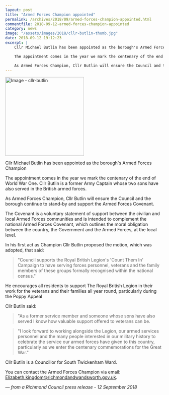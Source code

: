 ```yaml
---
layout: post
title: "Armed Forces Champion appointed"
permalink: /archives/2018/09/armed-forces-champion-appointed.html
commentfile: 2018-09-12-armed-forces-champion-appointed
category: news
image: "/assets/images/2018/cllr-butlin-thumb.jpg"
date: 2018-09-12 19:12:23
excerpt: |
    Cllr Michael Butlin has been appointed as the borough's Armed Forces Champion.

    The appointment comes in the year we mark the centenary of the end of World War One. Cllr Butlin is a former Army Captain whose two sons have also served in the British armed forces.

    As Armed Forces Champion, Cllr Butlin will ensure the Council and the borough continue to stand-by and support the Armed Forces Covenant.
---
```


<a href="/assets/images/2018/cllr-butlin.jpg" title="Click for a larger image"><img src="/assets/images/2018/cllr-butlin-thumb.jpg" width="250" alt="Image - cllr-butlin"  class="photo right"/></a>

Cllr Michael Butlin has been appointed as the borough's Armed Forces Champion

The appointment comes in the year we mark the centenary of the end of World War One. Cllr Butlin is a former Army Captain whose two sons have also served in the British armed forces.

As Armed Forces Champion, Cllr Butlin will ensure the Council and the borough continue to stand-by and support the Armed Forces Covenant.

The Covenant is a voluntary statement of support between the civilian and local Armed Forces communities and is intended to complement the national Armed Forces Covenant, which outlines the moral obligation between the country, the Government and the Armed Forces, at the local level.

In his first act as Champion Cllr Butlin proposed the motion, which was adopted, that said:

> "Council supports the Royal British Legion's 'Count Them In' Campaign to have serving forces personnel, veterans and the family members of these groups formally recognised within the national census."

He encourages all residents to support The Royal British Legion in their work for the veterans and their families all year round, particularly during the Poppy Appeal

Cllr Butlin said:

> "As a former service member and someone whose sons have also served I know how valuable support offered to veterans can be.

> "I look forward to working alongside the Legion, our armed services personnel and the many people interested in our military history to celebrate the service our armed forces have given to this country, particularly as we enter the centenary commemorations for the Great War."

Cllr Butlin is a Councillor for South Twickenham Ward.

You can contact the Armed Forces Champion via email: [Elizabeth.kingdom@richmondandwandsworth.gov.uk](:mailto:Elizabeth.kingdom@richmondandwandsworth.gov.uk).

<cite>&mdash; from a Richmond Council press release - 12 September 2018</cite>
